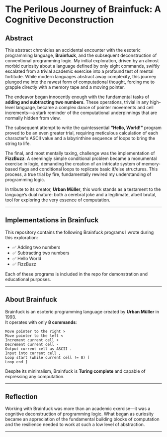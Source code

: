 # The Perilous Journey of Brainfuck: A Cognitive Deconstruction

## Abstract

This abstract chronicles an accidental encounter with the esoteric programming language, **Brainfuck**, and the subsequent deconstruction of conventional programming logic. My initial exploration, driven by an almost morbid curiosity about a language defined by only eight commands, swiftly escalated from a trivial academic exercise into a profound test of mental fortitude. While modern languages abstract away complexity, this journey plunged me into the rawest form of computational thought, forcing me to grapple directly with a memory tape and a moving pointer.

The endeavor began innocently enough with the fundamental tasks of **adding and subtracting two numbers**. These operations, trivial in any high-level language, became a complex dance of pointer movements and cell increments—a stark reminder of the computational underpinnings that are normally hidden from view.  

The subsequent attempt to write the quintessential **"Hello, World!"** program proved to be an even greater trial, requiring meticulous calculation of each character's ASCII value and a labyrinthine sequence of loops to bring the string to life.  

The final, and most mentally taxing, challenge was the implementation of **FizzBuzz**. A seemingly simple conditional problem became a monumental exercise in logic, demanding the creation of an intricate system of memory-based flags and conditional loops to replicate basic if/else structures. This process, a true trial by fire, fundamentally rewired my understanding of programming logic.  

In tribute to its creator, **Urban Müller**, this work stands as a testament to the language’s dual nature: both a cerebral joke and a legitimate, albeit brutal, tool for exploring the very essence of computation.

---

## Implementations in Brainfuck

This repository contains the following Brainfuck programs I wrote during this exploration:

- ✅ Adding two numbers  
- ✅ Subtracting two numbers  
- ✅ Hello World  
- ✅ FizzBuzz  

Each of these programs is included in the repo for demonstration and educational purposes.

---

## About Brainfuck

Brainfuck is an esoteric programming language created by **Urban Müller** in 1993.  
It operates with only **8 commands**:

```
Move pointer to the right >
Move pointer to the left <
Increment current cell +
Decrement current cell -
Output current cell as ASCII .
Input into current cell ,
Loop start (while current cell != 0) [
Loop end ]
```

Despite its minimalism, Brainfuck is **Turing complete** and capable of expressing any computation.

---

## Reflection

Working with Brainfuck was more than an academic exercise—it was a cognitive deconstruction of programming logic.
What began as curiosity became an appreciation of the fundamental building blocks of computation and the resilience needed to work at such a low level of abstraction.

---

